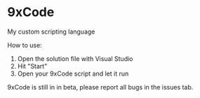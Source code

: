 # 9xCode
My custom scripting language

How to use:
1. Open the solution file with Visual Studio
2. Hit "Start"
3. Open your 9xCode script and let it run

9xCode is still in in beta, please report all bugs in the issues tab.
